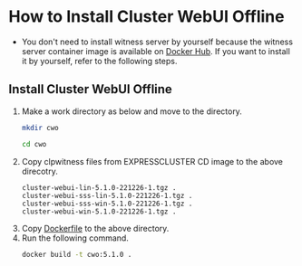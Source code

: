 # How to Install Cluster WebUI Offline
- You don't need to install witness server by yourself because the witness server container image is available on [Docker Hub](https://hub.docker.com/repository/docker/expresscluster/cwo/general). If you want to install it by yourself, refer to the following steps.

## Install Cluster WebUI Offline
1. Make a work directory as below and move to the directory.
   ```sh
   mkdir cwo
   ```
   ```sh
   cd cwo
   ```
1. Copy clpwitness files from EXPRESSCLUSTER CD image to the above direcotry.
   ```
   cluster-webui-lin-5.1.0-221226-1.tgz .
   cluster-webui-sss-lin-5.1.0-221226-1.tgz .
   cluster-webui-sss-win-5.1.0-221226-1.tgz .
   cluster-webui-win-5.1.0-221226-1.tgz .
   ```
1. Copy [Dockerfile](../Dockerfile/cwo/Dockerfile) to the above directory.
1. Run the following command.
   ```sh
   docker build -t cwo:5.1.0 .
   ```
